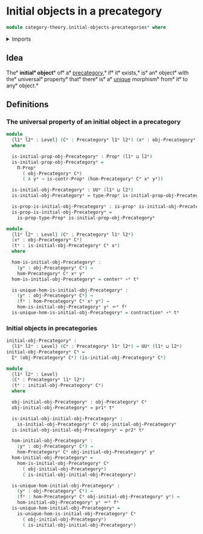 # Initial objects in a precategory

```agda
module category-theory.initial-objects-precategoriesᵉ where
```

<details><summary>Imports</summary>

```agda
open import category-theory.precategoriesᵉ

open import foundation.contractible-typesᵉ
open import foundation.dependent-pair-typesᵉ
open import foundation.function-typesᵉ
open import foundation.propositionsᵉ
open import foundation.universe-levelsᵉ

open import foundation-core.identity-typesᵉ
```

</details>

## Idea

Theᵉ **initialᵉ object**ᵉ ofᵉ aᵉ [precategory](category-theory.precategories.md),ᵉ ifᵉ
itᵉ exists,ᵉ isᵉ anᵉ objectᵉ with theᵉ universalᵉ propertyᵉ thatᵉ thereᵉ isᵉ aᵉ
[unique](foundation-core.contractible-types.mdᵉ) morphismᵉ fromᵉ itᵉ to anyᵉ object.ᵉ

## Definitions

### The universal property of an initial object in a precategory

```agda
module _
  {l1ᵉ l2ᵉ : Level} (Cᵉ : Precategoryᵉ l1ᵉ l2ᵉ) (xᵉ : obj-Precategoryᵉ Cᵉ)
  where

  is-initial-prop-obj-Precategoryᵉ : Propᵉ (l1ᵉ ⊔ l2ᵉ)
  is-initial-prop-obj-Precategoryᵉ =
    Π-Propᵉ
      ( obj-Precategoryᵉ Cᵉ)
      ( λ yᵉ → is-contr-Propᵉ (hom-Precategoryᵉ Cᵉ xᵉ yᵉ))

  is-initial-obj-Precategoryᵉ : UUᵉ (l1ᵉ ⊔ l2ᵉ)
  is-initial-obj-Precategoryᵉ = type-Propᵉ is-initial-prop-obj-Precategoryᵉ

  is-prop-is-initial-obj-Precategoryᵉ : is-propᵉ is-initial-obj-Precategoryᵉ
  is-prop-is-initial-obj-Precategoryᵉ =
    is-prop-type-Propᵉ is-initial-prop-obj-Precategoryᵉ

module _
  {l1ᵉ l2ᵉ : Level} (Cᵉ : Precategoryᵉ l1ᵉ l2ᵉ)
  (xᵉ : obj-Precategoryᵉ Cᵉ)
  (tᵉ : is-initial-obj-Precategoryᵉ Cᵉ xᵉ)
  where

  hom-is-initial-obj-Precategoryᵉ :
    (yᵉ : obj-Precategoryᵉ Cᵉ) →
    hom-Precategoryᵉ Cᵉ xᵉ yᵉ
  hom-is-initial-obj-Precategoryᵉ = centerᵉ ∘ᵉ tᵉ

  is-unique-hom-is-initial-obj-Precategoryᵉ :
    (yᵉ : obj-Precategoryᵉ Cᵉ) →
    (fᵉ : hom-Precategoryᵉ Cᵉ xᵉ yᵉ) →
    hom-is-initial-obj-Precategoryᵉ yᵉ ＝ᵉ fᵉ
  is-unique-hom-is-initial-obj-Precategoryᵉ = contractionᵉ ∘ᵉ tᵉ
```

### Initial objects in precategories

```agda
initial-obj-Precategoryᵉ :
  {l1ᵉ l2ᵉ : Level} (Cᵉ : Precategoryᵉ l1ᵉ l2ᵉ) → UUᵉ (l1ᵉ ⊔ l2ᵉ)
initial-obj-Precategoryᵉ Cᵉ =
  Σᵉ (obj-Precategoryᵉ Cᵉ) (is-initial-obj-Precategoryᵉ Cᵉ)

module _
  {l1ᵉ l2ᵉ : Level}
  (Cᵉ : Precategoryᵉ l1ᵉ l2ᵉ)
  (tᵉ : initial-obj-Precategoryᵉ Cᵉ)
  where

  obj-initial-obj-Precategoryᵉ : obj-Precategoryᵉ Cᵉ
  obj-initial-obj-Precategoryᵉ = pr1ᵉ tᵉ

  is-initial-obj-initial-obj-Precategoryᵉ :
    is-initial-obj-Precategoryᵉ Cᵉ obj-initial-obj-Precategoryᵉ
  is-initial-obj-initial-obj-Precategoryᵉ = pr2ᵉ tᵉ

  hom-initial-obj-Precategoryᵉ :
    (yᵉ : obj-Precategoryᵉ Cᵉ) →
    hom-Precategoryᵉ Cᵉ obj-initial-obj-Precategoryᵉ yᵉ
  hom-initial-obj-Precategoryᵉ =
    hom-is-initial-obj-Precategoryᵉ Cᵉ
      ( obj-initial-obj-Precategoryᵉ)
      ( is-initial-obj-initial-obj-Precategoryᵉ)

  is-unique-hom-initial-obj-Precategoryᵉ :
    (yᵉ : obj-Precategoryᵉ Cᵉ) →
    (fᵉ : hom-Precategoryᵉ Cᵉ obj-initial-obj-Precategoryᵉ yᵉ) →
    hom-initial-obj-Precategoryᵉ yᵉ ＝ᵉ fᵉ
  is-unique-hom-initial-obj-Precategoryᵉ =
    is-unique-hom-is-initial-obj-Precategoryᵉ Cᵉ
      ( obj-initial-obj-Precategoryᵉ)
      ( is-initial-obj-initial-obj-Precategoryᵉ)
```